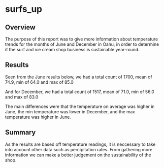 # surfs_up
## Overview
The purpose of this report was to give more information about temperature trends for the months of June and December in Oahu, in order to determine if the surf and ice cream shop business is sustainable year-round. 
## Results
Seen from the June results below, we had a total count of 1700, mean of 74.9, min of 64.0 and max of 85.0


And for December, we had a total count of 1517, mean of 71.0, min of 56.0 and max of 83.0

The main differences were that the temperature on average was higher in June, the min temperature was lower in December, and the max temperature was higher in June.

## Summary
As the results are based off temperature readings, it is neccessary to take into account other data such as percipitation rates. From gathering more information we can make a better judgement on the sustainability of the shop.
